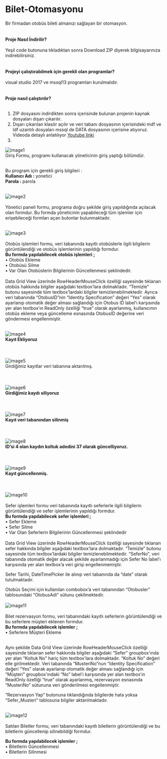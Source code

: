 # Bilet-Otomasyonu
Bir firmadan otobüs bileti almanızı sağlayan bir otomasyon.
<br>
<br>
<br>
**Proje Nasıl İndirilir?**
<br>
<br>
Yeşil code butonuna tıkladıktan sonra Download ZIP diyerek bilgisayarınıza indirebilirsiniz.
<br>
<br>
<br>
**Projeyi çalıştırabilmek için gerekli olan programlar?**
<br>
<br>
visual studio 2017 ve mssql13 programları kurulmalıdır. 
<br>
<br>
<br>
**Proje nasıl çalıştırılır?**
<br>
<br>
1) ZIP dosyasını indirdikten sonra içerisinde bulunan projenin kaynak dosyaları dışarı çıkarılır.<br>
2) Dışarı çıkarılan klasör açılır ve veri tabanı dosyasının içerisindeki mdf ve ldf uzantılı dosyaları mssql de DATA dosyasının içerisine atıyoruz. Videoda detaylı anlatılıyor [Youtube linki](https://www.youtube.com/watch?v=EHJHkOIMaaQ)<br>
3) 


![image1](https://user-images.githubusercontent.com/91637929/135361132-646e2ea9-1af8-41d0-874e-757b5cead3d5.png)
<br>
Giriş Formu, programı kullanacak yöneticinin giriş yaptığı bölümdür. 
<br>
<br>

Bu program için gerekli giriş bilgileri :<br>
**Kullanıcı Adı :** yonetici<br>
**Parola :** parola 
<br>
<br>

![image2](https://user-images.githubusercontent.com/91637929/135361692-86d66476-a56c-4081-b351-a46b3391e6ce.png)
<br>
<br>
Yönetici paneli formu, programa doğru şekilde giriş yapıldığında açılacak olan formdur. Bu formda yöneticinin yapabileceği tüm işlemler için erişebileceği formları açan butonlar bulunmaktadır. 
<br>
<br>

![image3](https://user-images.githubusercontent.com/91637929/135361766-50c190bd-b39a-485e-bce6-1d6ed1591f84.png)
<br>
<br>
Otobüs işlemleri formu, veri tabanında kayıtlı otobüslerle ilgili bilgilerin görüntülendiği ve otobüs işlemlerinin yapıldığı formdur.
<br>
**Bu formda yapılabilecek otobüs işlemleri ;**<br>
•	Otobüs Ekleme<br>
•	Otobüsü Silme<br>
•	Var Olan Otobüslerin Bilgilerinin Güncellenmesi
şeklindedir.
<br>
<br>
Data Grid View üzerinde RowHeaderMouseClick özelliği sayesinde tıklanan otobüs hakkında bilgiler aşağıdaki textbox’lara dolmaktadır. “Temizle” butonu sayesinde tüm textbox’lardaki bilgiler temizlenebilmektedir. Ayrıca veri tabanında “OtobusID”nin “Identity Specification” değeri “Yes” olarak ayarlanıp otomatik değer alması sağlandığı için Otobus ID label’ı karşısında yer alan textbox’ın ReadOnly özelliği “true” olarak ayarlanmış, kullanıcının otobüs ekleme veya güncelleme esnasında OtobusID değerine veri göndermesi engellenmiştir. 
<br>
<br>


![image4](https://user-images.githubusercontent.com/91637929/135361788-9989237b-c32e-4bb0-b487-8de7baa03b6f.png)
<br>
**Kayıt Ekliyoruz**
<br>
<br>
<br>
<br>
![image5](https://user-images.githubusercontent.com/91637929/135361808-e778a2a9-3f35-4b9e-aa0d-822463f5cd8e.png)
<br>
Girdiğimiz kayıtlar veri tabanına aktarılmış.
<br>
<br>
<br>
<br>
![image6](https://user-images.githubusercontent.com/91637929/135361835-7dffd672-1c4e-4f79-b070-72002decb124.png)
<br>
**Girdiğimiz kaydı siliyoruz**
<br>
<br>
<br>
<br>
![image7](https://user-images.githubusercontent.com/91637929/135361856-3f4e6088-bdb5-4551-92ec-f2cc0360ba1d.png)
<br>
**Kayıt veri tabanından silinmiş**
<br>
<br>
<br>
<br>
![image8](https://user-images.githubusercontent.com/91637929/135361868-745970a1-01ef-4591-9d10-c38c7e844fc8.png)
<br>
**ID’si 4 olan kaydın koltuk adedini 37 olarak güncelliyoruz.**
<br>
<br>
<br>
<br>
![image9](https://user-images.githubusercontent.com/91637929/135361883-e9f1079a-34e9-4544-9acd-1505034121e0.png)
<br>
**Kayıt güncellenmiş.**
<br>
<br>
<br>
<br>
![image10](https://user-images.githubusercontent.com/91637929/135361897-bace362f-4f45-4b7b-a690-206d18fdedad.png)
<br>
<br>
Sefer işlemleri formu veri tabanında kayıtlı seferlerle ilgili bilgilerin görüntülendiği ve sefer işlemlerinin yapıldığı formdur.
<br>
**Bu formda yapılabilecek sefer işlemleri ;**<br>
•	Sefer Ekleme<br>
•	Sefer Silme<br>
•	Var Olan Seferlerin Bilgilerinin Güncellenmesi
şeklindedir
<br>
<br>
Data Grid View üzerinde RowHeaderMouseClick özelliği sayesinde tıklanan sefer hakkında bilgiler aşağıdaki textbox’lara dolmaktadır. “Temizle” butonu sayesinde tüm textbox’lardaki bilgiler temizlenebilmektedir. “SeferNo”, veri tabanında otomatik değer alacak şekilde ayarlanmadığı için Sefer No label’ı karşısında yer alan textbox’a veri girişi engellenmemiştir.<br>

Sefer Tarihi, DateTimePicker ile alınıp veri tabanında da “date” olarak tutulmaktadır. <br>

Otobüs Seçimi için kullanılan combobox’a veri tabanından “Otobusler” tablosundaki “OtobusAdi” sütunu çekilmektedir.
<br>
<br>
![image11](https://user-images.githubusercontent.com/91637929/135361907-617ae810-a53e-4942-8371-ac7bf7769974.png)
<br>
<br>
Bilet rezervasyon formu, veri tabanındaki kayıtlı seferlerin görüntülendiği ve bu seferlere müşteri eklenen formdur.
<br>
**Bu formda yapılabilecek işlemler ;**<br>
•	Seferlere Müşteri Ekleme
<br>
<br>

Aynı şekilde Data Grid View üzerinde RowHeaderMouseClick özelliği sayesinde tıklanan sefer hakkında bilgiler aşağıdaki “Sefer” groupbox’ında yer alan “Koltuk No” hariç tüm textbox’lara dolmaktadır. “Koltuk No” değeri elle girilmektedir. Veri tabanında “MusteriNo”nun “Identity Specification” değeri “Yes” olarak ayarlanıp otomatik değer alması sağlandığı için “Müşteri” groupbox’ındaki “No” label’ı karşısında yer alan textbox’ın ReadOnly özelliği “true” olarak ayarlanmış, rezervasyon esnasında “MusteriNo” sütununa veri gönderilmesi engellenmiştir.<br>

“Rezervasyon Yap” butonuna tıklandığında bilgilerde hata yoksa “Sefer_Musteri” tablosuna bilgiler aktarılmaktadır.
<br>
<br>

![image12](https://user-images.githubusercontent.com/91637929/135361916-6a68af51-3a15-4eb1-9239-6f1c7db2ebad.png)
<br>
<br>
Satılan Biletler formu, veri tabanındaki kayıtlı biletlerin görüntülendiği ve bu biletlerin güncellenip silinebildiği formdur.
<br>

**Bu formda yapılabilecek işlemler ;**<br>
•	Biletlerin Güncellenmesi<br>
•	Biletlerin Silinmesi


